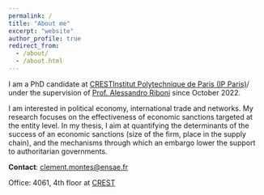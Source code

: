 ```yaml
---
permalink: /
title: "About me"
excerpt: "website"
author_profile: true
redirect_from: 
  - /about/
  - /about.html
---
```


I am a PhD candidate at [CREST](https://crest.science/)[Institut Polytechnique de Paris (IP Paris)](https://www.ip-paris.fr/en)/ under the supervision of [Prof. Alessandro Riboni](https://sites.google.com/site/alessandroriboni/) since October 2022.

I am interested in political economy, international trade and networks. My research focuses on the effectiveness of economic sanctions targeted at the entity level. In my thesis, I aim at quantifying the determinants of the success of an economic sanctions (size of the firm, place in the supply chain), and the mechanisms through which an embargo lower the support to authoritarian governments.

**Contact**: clement.montes@ensae.fr

Office: 4061, 4th floor at [CREST](https://crest.science)
